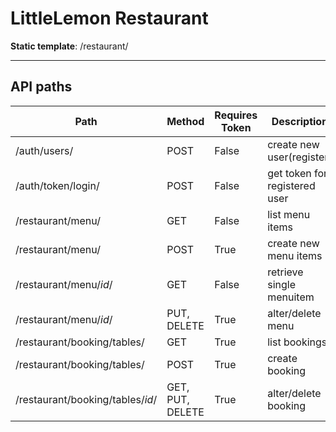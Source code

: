# LittleLemon Restaurant

**Static template**: /restaurant/

---

## API paths

| Path                             | Method | Requires Token | Description |
| -------------------------------- | ------ | -------------- | ----------- |
| /auth/users/                     | POST   | False | create new user(register) |
| /auth/token/login/               | POST   | False | get token for registered user |
| /restaurant/menu/                | GET    | False | list menu items |
| /restaurant/menu/                | POST   | True  | create new menu items |
| /restaurant/menu/*id*/           | GET    | False | retrieve single menuitem |
| /restaurant/menu/*id*/           | PUT, DELETE | True | alter/delete menu |
| /restaurant/booking/tables/      | GET    | True  | list bookings |
| /restaurant/booking/tables/      | POST   | True  | create booking |
| /restaurant/booking/tables/*id*/ | GET, PUT, DELETE | True | alter/delete booking |
